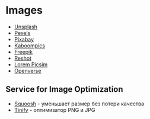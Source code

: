 # Images #

* [Unsplash](https://unsplash.com/)
* [Pexels](https://www.pexels.com/ru-ru/)
* [Pixabay](https://pixabay.com/)
* [Kaboompics](https://kaboompics.com/)
* [Freepik](https://www.freepik.com/)
* [Reshot](https://www.reshot.com/)
* [Lorem Picsim](https://picsum.photos/)
* [Openverse](https://openverse.org/)

## Service for Image Optimization ##

* [Squoosh](https://squoosh.app/) - уменьшает размер без потери качества
* [Tinify](https://tinypng.com/) - оптимизатор PNG и JPG
